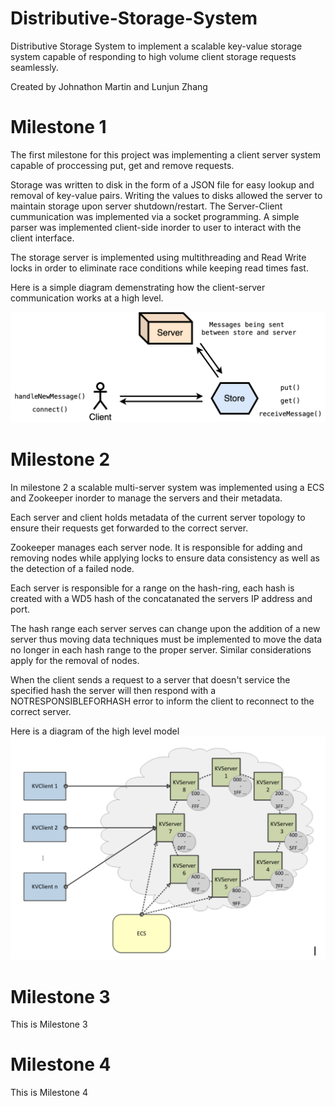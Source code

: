 # Distributive-Storage-System
Distributive Storage System to implement a scalable key-value storage system capable of responding to high volume client storage requests seamlessly.

Created by Johnathon Martin and Lunjun Zhang
# Milestone 1
The first milestone for this project was implementing a client server system capable of proccessing put, get and remove requests.

Storage was written to disk in the form of a JSON file for easy lookup and removal of key-value pairs.  Writing the values to disks allowed the server to maintain storage upon server shutdown/restart.  The Server-Client cummunication was implemented via a socket programming.  A simple parser was implemented client-side inorder to user to interact with the client interface.

The storage server is implemented using multithreading and Read Write locks in order to eliminate race conditions while keeping read times fast.

Here is a simple diagram demenstrating how the client-server communication works at a high level.

![Alt text](Images/m1-1.png)

# Milestone 2
In milestone 2 a scalable multi-server system was implemented using a ECS and Zookeeper inorder to manage the servers and their metadata.

Each server and client holds metadata of the current server topology to ensure their requests get forwarded to the correct server.

Zookeeper manages each server node.  It is responsible for adding and removing nodes while applying locks to ensure data consistency as well as the detection of a failed node.

Each server is responsible for a range on the hash-ring, each hash is created with a WD5 hash of the concatanated the servers IP address and port.

The hash range each server serves can change upon the addition of a new server thus moving data techniques must be implemented to move the data no longer in each hash range to the proper server.  Similar considerations apply for the removal of nodes.

When the client sends a request to a server that doesn't service the specified hash the server will then respond with a NOTRESPONSIBLEFORHASH error to inform the client to reconnect to the correct server.

Here is a diagram of the high level model
![Alt text](Images/m2-1.png)
# Milestone 3
This is Milestone 3
# Milestone 4
This is Milestone 4
